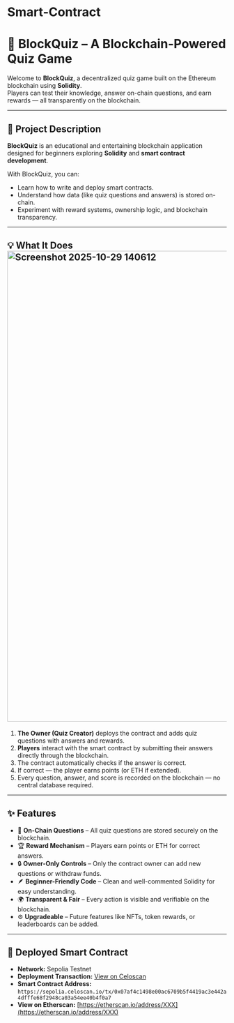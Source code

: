 # Smart-Contract
# 🧠 BlockQuiz – A Blockchain-Powered Quiz Game

Welcome to **BlockQuiz**, a decentralized quiz game built on the Ethereum blockchain using **Solidity**.  
Players can test their knowledge, answer on-chain questions, and earn rewards — all transparently on the blockchain.

---

## 🚀 Project Description

**BlockQuiz** is an educational and entertaining blockchain application designed for beginners exploring **Solidity** and **smart contract development**.

With BlockQuiz, you can:
- Learn how to write and deploy smart contracts.
- Understand how data (like quiz questions and answers) is stored on-chain.
- Experiment with reward systems, ownership logic, and blockchain transparency.

---

## 💡 What It Does<img width="1920" height="1080" alt="Screenshot 2025-10-29 140612" src="https://github.com/user-attachments/assets/796d7a4d-63d6-4d7a-9e7c-0bd718e66087" />


1. **The Owner (Quiz Creator)** deploys the contract and adds quiz questions with answers and rewards.  
2. **Players** interact with the smart contract by submitting their answers directly through the blockchain.  
3. The contract automatically checks if the answer is correct.  
4. If correct — the player earns points (or ETH if extended).  
5. Every question, answer, and score is recorded on the blockchain — no central database required.

---

## ✨ Features

- 🧩 **On-Chain Questions** – All quiz questions are stored securely on the blockchain.  
- 🏆 **Reward Mechanism** – Players earn points or ETH for correct answers.  
- 🔒 **Owner-Only Controls** – Only the contract owner can add new questions or withdraw funds.  
- 🪶 **Beginner-Friendly Code** – Clean and well-commented Solidity for easy understanding.  
- 🌍 **Transparent & Fair** – Every action is visible and verifiable on the blockchain.  
- ⚙️ **Upgradeable** – Future features like NFTs, token rewards, or leaderboards can be added.

---

## 🔗 Deployed Smart Contract

- **Network:** Sepolia Testnet  
- **Deployment Transaction:** [View on Celoscan](https://sepolia.celoscan.io/tx/0x07af4c1498e00ac6709b5f4419ac3e442a4dfffe68f2948ca03a54ee40b4f0a7)  
- **Smart Contract Address:** `https://sepolia.celoscan.io/tx/0x07af4c1498e00ac6709b5f4419ac3e442a4dfffe68f2948ca03a54ee40b4f0a7`  
- **View on Etherscan:** [https://etherscan.io/address/XXX](https://etherscan.io/address/XXX)
